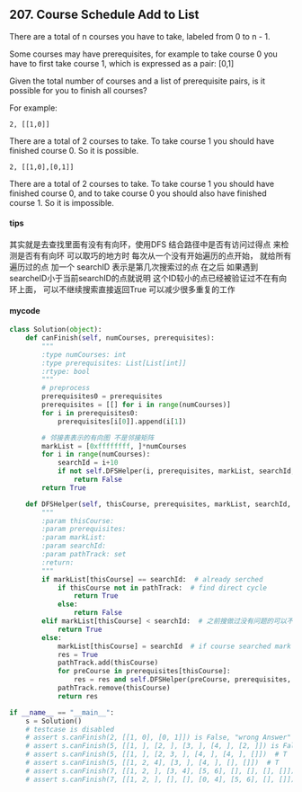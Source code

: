 ## 207. Course Schedule Add to List

There are a total of n courses you have to take, labeled from 0 to n - 1.

Some courses may have prerequisites, for example to take course 0 you have to first take course 1, which is expressed as a pair: [0,1]

Given the total number of courses and a list of prerequisite pairs, is it possible for you to finish all courses?

For example:


```
2, [[1,0]]
```

There are a total of 2 courses to take. To take course 1 you should have finished course 0. So it is possible.


```
2, [[1,0],[0,1]]
```

There are a total of 2 courses to take. To take course 1 you should have finished course 0, and to take course 0 you should also have finished course 1. So it is impossible.

#### tips
其实就是去查找里面有没有有向环，使用DFS 结合路径中是否有访问过得点 来检测是否有有向环 
可以取巧的地方时 每次从一个没有开始遍历的点开始， 就给所有遍历过的点 加一个 searchID 表示是第几次搜索过的点 在之后 如果遇到searcheID小于当前searchID的点就说明 这个ID较小的点已经被验证过不在有向环上面， 可以不继续搜索直接返回True 可以减少很多重复的工作

#### mycode
```Python
class Solution(object):
    def canFinish(self, numCourses, prerequisites):
        """
        :type numCourses: int
        :type prerequisites: List[List[int]]
        :rtype: bool
        """
        # preprocess
        prerequisites0 = prerequisites
        prerequisites = [[] for i in range(numCourses)]
        for i in prerequisites0:
            prerequisites[i[0]].append(i[1])

        # 邻接表表示的有向图 不是邻接矩阵
        markList = [0xffffffff, ]*numCourses
        for i in range(numCourses):
            searchId = i+10
            if not self.DFSHelper(i, prerequisites, markList, searchId, set([])):
                return False
        return True

    def DFSHelper(self, thisCourse, prerequisites, markList, searchId, pathTrack):
        """
        :param thisCourse:
        :param prerequisites:
        :param markList:
        :param searchId:
        :param pathTrack: set
        :return:
        """
        if markList[thisCourse] == searchId:  # already serched
            if thisCourse not in pathTrack:  # find direct cycle
                return True
            else:
                return False
        elif markList[thisCourse] < searchId:  # 之前搜做过没有问题的可以不用继续搜索 减少时间
            return True
        else:
            markList[thisCourse] = searchId  # if course searched mark him
            res = True
            pathTrack.add(thisCourse)
            for preCourse in prerequisites[thisCourse]:
                res = res and self.DFSHelper(preCourse, prerequisites, markList, searchId, pathTrack)
            pathTrack.remove(thisCourse)
            return res

if __name__ == "__main__":
    s = Solution()
    # testcase is disabled
    # assert s.canFinish(2, [[1, 0], [0, 1]]) is False, "wrong Answer"
    # assert s.canFinish(5, [[1, ], [2, ], [3, ], [4, ], [2, ]]) is False  # F
    # assert s.canFinish(5, [[1, ], [2, 3, ], [4, ], [4, ], []])  # T
    # assert s.canFinish(5, [[1, 2, 4], [3, ], [4, ], [], []])  # T
    # assert s.canFinish(7, [[1, 2, ], [3, 4], [5, 6], [], [], [], []])  # T
    # assert s.canFinish(7, [[1, 2, ], [], [], [0, 4], [5, 6], [], []])  # T
```
